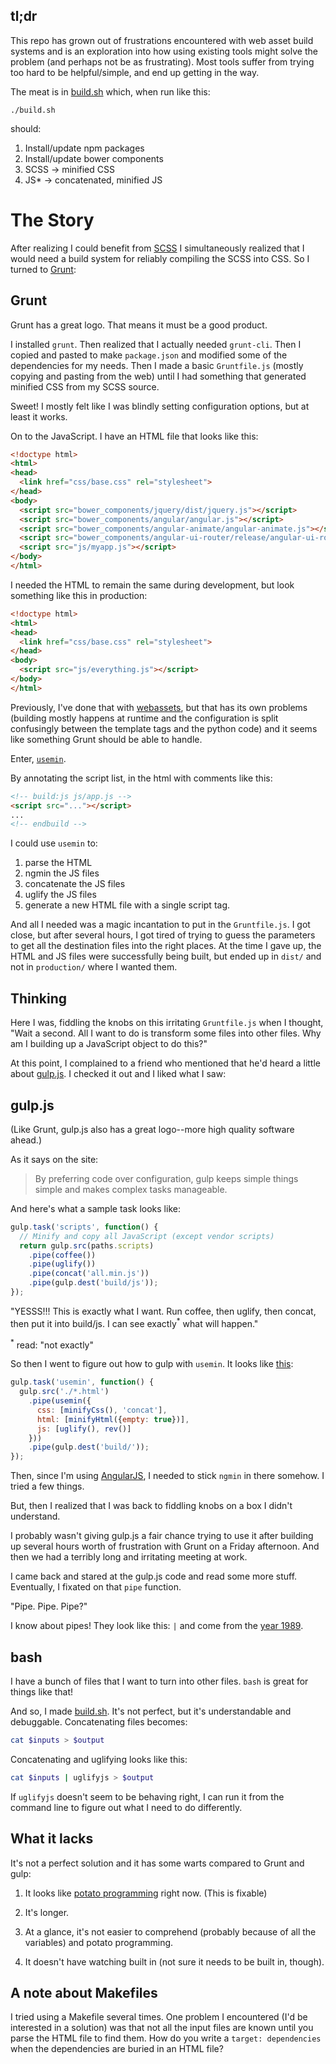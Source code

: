 ## tl;dr ##

This repo has grown out of frustrations encountered with web asset build systems and is an exploration into how using existing tools might solve the problem (and perhaps not be as frustrating).  Most tools suffer from trying too hard to be helpful/simple, and end up getting in the way.

The meat is in [build.sh](build.sh) which, when run like this:

```
./build.sh
```

should:

1. Install/update npm packages
2. Install/update bower components
3. SCSS -> minified CSS
4. JS* -> concatenated, minified JS

# The Story #

After realizing I could benefit from [SCSS](http://sass-lang.com/) I simultaneously realized that I would need a build system for reliably compiling the SCSS into CSS.  So I turned to [Grunt](http://gruntjs.com/):


## Grunt ##

Grunt has a great logo.  That means it must be a good product.

I installed `grunt`.  Then realized that I actually needed `grunt-cli`.  Then I copied and pasted to make `package.json` and modified some of the dependencies for my needs.  Then I made a basic `Gruntfile.js` (mostly copying and pasting from the web) until I had something that generated minified CSS from my SCSS source.

Sweet!  I mostly felt like I was blindly setting configuration options, but at least it works.

On to the JavaScript.  I have an HTML file that looks like this:

```html
<!doctype html>
<html>
<head>
  <link href="css/base.css" rel="stylesheet">
</head>
<body>
  <script src="bower_components/jquery/dist/jquery.js"></script>
  <script src="bower_components/angular/angular.js"></script>
  <script src="bower_components/angular-animate/angular-animate.js"></script>
  <script src="bower_components/angular-ui-router/release/angular-ui-router.js"></script>
  <script src="js/myapp.js"></script>
</body>
</html>
```

I needed the HTML to remain the same during development, but look something like this in production:

```html
<!doctype html>
<html>
<head>
  <link href="css/base.css" rel="stylesheet">
</head>
<body>
  <script src="js/everything.js"></script>
</body>
</html>
```

Previously, I've done that with [webassets](https://pypi.python.org/pypi/webassets), but that has its own problems (building mostly happens at runtime and the configuration is split confusingly between the template tags and the python code) and it seems like something Grunt should be able to handle.

Enter, [`usemin`](https://github.com/yeoman/grunt-usemin).

By annotating the script list, in the html with comments like this:

```html
<!-- build:js js/app.js -->
<script src="..."></script>
...
<!-- endbuild -->
```

I could use `usemin` to:

1. parse the HTML
2. ngmin the JS files
3. concatenate the JS files
4. uglify the JS files
5. generate a new HTML file with a single script tag.

And all I needed was a magic incantation to put in the `Gruntfile.js`.  I got close, but after several hours, I got tired of trying to guess the parameters to get all the destination files into the right places.  At the time I gave up, the HTML and JS files were successfully being built, but ended up in `dist/` and not in `production/` where I wanted them.


## Thinking ##

Here I was, fiddling the knobs on this irritating `Gruntfile.js` when I thought, "Wait a second.  All I want to do is transform some files into other files.  Why am I building up a JavaScript object to do this?"

At this point, I complained to a friend who mentioned that he'd heard a little about [gulp.js](http://gulpjs.com/).  I checked it out and I liked what I saw:


## gulp.js ##

(Like Grunt, gulp.js also has a great logo--more high quality software ahead.)

As it says on the site:

> By preferring code over configuration, gulp keeps simple things simple and makes complex tasks manageable.

And here's what a sample task looks like:

```javascript
gulp.task('scripts', function() {
  // Minify and copy all JavaScript (except vendor scripts)
  return gulp.src(paths.scripts)
    .pipe(coffee())
    .pipe(uglify())
    .pipe(concat('all.min.js'))
    .pipe(gulp.dest('build/js'));
});
```

"YESSS!!! This is exactly what I want.  Run coffee, then uglify, then concat, then put it into build/js.  I can see exactly<sup>*</sup> what will happen."

<sup>*</sup> read: "not exactly"

So then I went to figure out how to gulp with `usemin`.  It looks like [this](https://github.com/zont/gulp-usemin#usage):

```javascript
gulp.task('usemin', function() {
  gulp.src('./*.html')
    .pipe(usemin({
      css: [minifyCss(), 'concat'],
      html: [minifyHtml({empty: true})],
      js: [uglify(), rev()]
    }))
    .pipe(gulp.dest('build/'));
});
```

Then, since I'm using [AngularJS](http://angularjs.org/), I needed to stick `ngmin` in there somehow.  I tried a few things.

But, then I realized that I was back to fiddling knobs on a box I didn't understand.

I probably wasn't giving gulp.js a fair chance trying to use it after building up several hours worth of frustration with Grunt on a Friday afternoon.  And then we had a terribly long and irritating meeting at work.

I came back and stared at the gulp.js code and read some more stuff.  Eventually, I fixated on that `pipe` function.

"Pipe.  Pipe.  Pipe?"

I know about pipes!  They look like this: `|` and come from the [year 1989](http://en.wikipedia.org/wiki/Bash_(Unix_shell)).


## bash ##

I have a bunch of files that I want to turn into other files.  `bash` is great for things like that!

And so, I made [build.sh](build.sh).  It's not perfect, but it's understandable and debuggable.  Concatenating files becomes:

```bash
cat $inputs > $output
```

Concatenating and uglifying looks like this:

```bash
cat $inputs | uglifyjs > $output
```

If `uglifyjs` doesn't seem to be behaving right, I can run it from the command line to figure out what I need to do differently.


## What it lacks ##

It's not a perfect solution and it has some warts compared to Grunt and gulp:

1. It looks like [potato programming](http://divmod.readthedocs.org/en/latest/philosophy/potato.html) right now.  (This is fixable)

2. It's longer.

3. At a glance, it's not easier to comprehend (probably because of all the variables) and potato programming.

4. It doesn't have watching built in (not sure it needs to be built in, though).


## A note about Makefiles ##

I tried using a Makefile several times.  One problem I encountered (I'd be interested in a solution) was that not all the input files are known until you parse the HTML file to find them.  How do you write a `target: dependencies` when the dependencies are buried in an HTML file?

